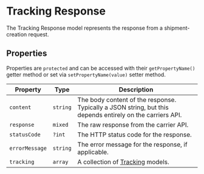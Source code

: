 # Tracking Response
The Tracking Response model represents the response from a shipment-creation request.

## Properties
Properties are `protected` and can be accessed with their `getPropertyName()` getter method or set via `setPropertyName(value)` setter method.

| Property              | Type          | Description
| --------------------- | ------------- | --------------------------------- |
| `content`             | `string`      | The body content of the response. Typically a JSON string, but this depends entirely on the carriers API.
| `response`            | `mixed`       | The raw response from the carrier API.
| `statusCode`          | `?int`        | The HTTP status code for the response.
| `errorMessage`        | `string`      | The error message for the response, if applicable.
| `tracking`            | `array`       | A collection of [Tracking](docs:models/tracking) models.
